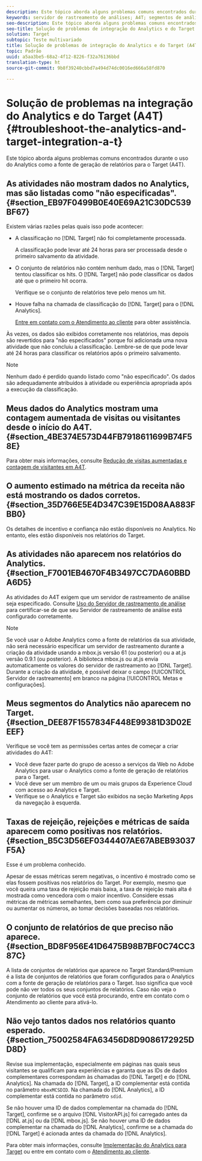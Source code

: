 ```yaml
---
description: Este tópico aborda alguns problemas comuns encontrados durante o uso do Analytics como a fonte de geração de relatórios para o Target (A4T).
keywords: servidor de rastreamento de análises; A4T; segmentos de análise; conjuntos de relatórios; dados incorretos; órfão; sdid; VisitorAPI.js; mboxMCSDID; fictício; não especificado
seo-description: Este tópico aborda alguns problemas comuns encontrados durante o uso do Analytics como a fonte de geração de relatórios para o Target (A4T).
seo-title: Solução de problemas de integração do Analytics e do Target (A4T)
solution: Target
subtopic: Teste multivariado
title: Solução de problemas de integração do Analytics e do Target (A4T)
topic: Padrão
uuid: a5aa3be5-68a2-4f12-8226-f32a76136bbd
translation-type: ht
source-git-commit: 9b8f39240cbbd7a494d74dc0016ed666a58fd870

---
```



# Solução de problemas na integração do Analytics e do Target (A4T){#troubleshoot-the-analytics-and-target-integration-a-t}

Este tópico aborda alguns problemas comuns encontrados durante o uso do Analytics como a fonte de geração de relatórios para o Target (A4T).

## As atividades não mostram dados no Analytics, mas são listadas como &quot;não especificadas&quot;.{#section_EB97F0499B0E40E69A21C30DC539BF67}

Existem várias razões pelas quais isso pode acontecer:

* A classificação no [!DNL Target] não foi completamente processada.

   A classificação pode levar até 24 horas para ser processada desde o primeiro salvamento da atividade.

* O conjunto de relatórios não contém nenhum dado, mas o [!DNL Target] tentou classificar os hits. O [!DNL Target] não pode classificar os dados até que o primeiro hit ocorra.

   Verifique se o conjunto de relatórios teve pelo menos um hit.

* Houve falha na chamada de classificação do [!DNL Target] para o [!DNL Analytics].

   [Entre em contato com o Atendimento ao cliente](../../../cmp-resources-and-contact-information.md#reference_ACA3391A00EF467B87930A450050077C) para obter assistência.

Às vezes, os dados são exibidos corretamente nos relatórios, mas depois são revertidos para &quot;não especificados&quot; porque foi adicionada uma nova atividade que não concluiu a classificação. Lembre-se de que pode levar até 24 horas para classificar os relatórios após o primeiro salvamento.

>[!NOTE]
>
>Nenhum dado é perdido quando listado como &quot;não especificado&quot;. Os dados são adequadamente atribuídos à atividade ou experiência apropriada após a execução da classificação.

## Meus dados do Analytics mostram uma contagem aumentada de visitas ou visitantes desde o início do A4T. {#section_4BE374E573D44FB7918611699B74F58E}

Para obter mais informações, consulte [Redução de visitas aumentadas e contagem de visitantes em A4T](../../../c-integrating-target-with-mac/a4t/c-a4t-troubleshooting/minimizing-inflated-visit-and-visitor-counts-a4t.md#concept_A515C2DE126E44B6AD97754C2C6D5235).

## O aumento estimado na métrica da receita não está mostrando os dados corretos. {#section_35D766E5E4D347C39E15D08AA883FBB0}

Os detalhes de incentivo e confiança não estão disponíveis no Analytics. No entanto, eles estão disponíveis nos relatórios do Target.

## As atividades não aparecem nos relatórios do Analytics. {#section_F7001EB4670F4B3497CC7DA60BBDA6D5}

As atividades do A4T exigem que um servidor de rastreamento de análise seja especificado. Consulte [Uso do Servidor de rastreamento de análise](../../../c-integrating-target-with-mac/a4t/analytics-tracking-server.md#task_72077BA7E93C4A65A715A18F32228823) para certificar-se de que seu Servidor de rastreamento de análise está configurado corretamente.

>[!NOTE]
>
>Se você usar o Adobe Analytics como a fonte de relatórios da sua atividade, não será necessário especificar um servidor de rastreamento durante a criação da atividade usando a mbox.js versão 61 (ou posterior) ou a at.js versão 0.9.1 (ou posterior). A biblioteca mbox.js ou at.js envia automaticamente os valores do servidor de rastreamento ao [!DNL Target]. Durante a criação da atividade, é possível deixar o campo [!UICONTROL Servidor de rastreamento] em branco na página [!UICONTROL Metas e configurações].

## Meus segmentos do Analytics não aparecem no Target. {#section_DEE87F1557834F448E99381D3D02EEEF}

Verifique se você tem as permissões certas antes de começar a criar atividades do A4T:

* Você deve fazer parte do grupo de acesso a serviços da Web no Adobe Analytics para usar o Analytics como a fonte de geração de relatórios para o Target.
* Você deve ser um membro de um ou mais grupos da Experience Cloud com acesso ao Analytics e Target.
* Verifique se o Analytics e Target são exibidos na seção Marketing Apps da navegação à esquerda.

## Taxas de rejeição, rejeições e métricas de saída aparecem como positivas nos relatórios. {#section_B5C3D56EF0344407AE67ABEB93037F5A}

Esse é um problema conhecido.

Apesar de essas métricas serem negativas, o incentivo é mostrado como se elas fossem positivas nos relatórios do Target. Por exemplo, mesmo que você queira uma taxa de rejeição mais baixa, a taxa de rejeição mais alta é mostrada como vencedora com o maior incentivo. Considere essas métricas de métricas semelhantes, bem como sua preferência por diminuir ou aumentar os números, ao tomar decisões baseadas nos relatórios.

## O conjunto de relatórios de que preciso não aparece. {#section_BD8F956E41D6475B98B7BF0C74CC387C}

A lista de conjuntos de relatórios que aparece no Target Standard/Premium é a lista de conjuntos de relatórios que foram configurados para o Analytics com a fonte de geração de relatórios para o Target. Isso significa que você pode não ver todos os seus conjuntos de relatórios. Caso não veja o conjunto de relatórios que você está procurando, entre em contato com o Atendimento ao cliente para ativá-lo.

## Não vejo tantos dados nos relatórios quanto esperado. {#section_75002584FA63456D8D9086172925DD8D}

Revise sua implementação, especialmente em páginas nas quais seus visitantes se qualificam para experiências e garanta que as IDs de dados complementares correspondam às chamadas do [!DNL Target] e do [!DNL Analytics]. Na chamada do [!DNL Target], a ID complementar está contida no parâmetro `mboxMCSDID`. Na chamada do [!DNL Analytics], a ID complementar está contida no parâmetro `sdid`.

Se não houver uma ID de dados complementar na chamada do [!DNL Target], confirme se o arquivo [!DNL VisitorAPI.js] foi carregado antes da [!DNL at.js] ou da [!DNL mbox.js]. Se não houver uma ID de dados complementar na chamada do [!DNL Analytics], confirme se a chamada do [!DNL Target] é acionada antes da chamada do [!DNL Analytics].

Para obter mais informações, consulte [Implementação do Analytics para Target](../../../c-integrating-target-with-mac/a4t/a4timplementation.md#concept_CE78750AC2A4487D8ACD9369B3EAC85A) ou entre em contato com o [Atendimento ao cliente](../../../cmp-resources-and-contact-information.md#reference_ACA3391A00EF467B87930A450050077C).